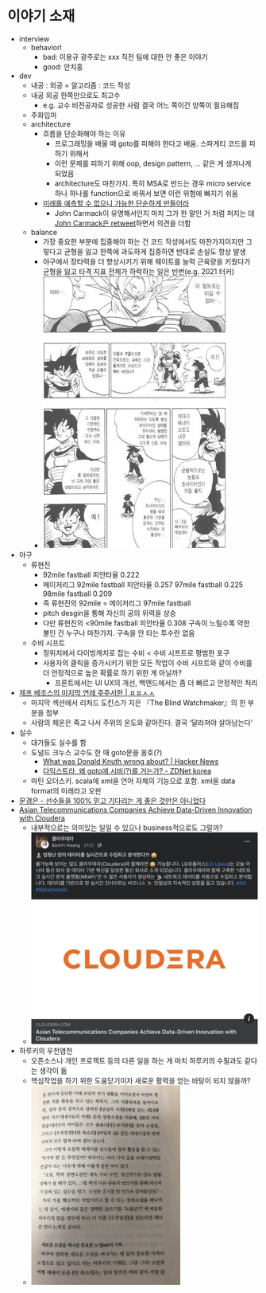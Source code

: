 # 이야기 소재

* interview
  * behaviorl
    * bad: 이용규 광주로는 xxx 직전 팀에 대한 안 좋은 이야기
    * good: 안치홍
* dev
  * 내공 : 외공 = 알고리즘 : 코드 작성
  * 내공 외공 한쪽만으로도 최고수
    * e.g. 교수 비전공자로 성공한 사람 결국 어느 쪽이건 양쪽이 필요해짐
  * 주화입마
  * architecture
    * 흐름을 단순화해야 하는 이유
      * 프로그래밍을 배울 때 goto를 피해야 한다고 배움. 스파게티 코드를 피하기 위해서
      * 이런 문제를 피하기 위해 oop, design pattern, ... 같은 게 생겨나게 되었음
      * architecture도 마찬가지. 특히 MSA로 만드는 경우 micro service 하나 하나를 function으로 바꿔서 보면 이런 위험에 빠지기 쉬움
    * [미래를 예측할 수 없으니 가능한 단순하게 만들어라](https://twitter.com/promit_roy/status/1405912880663433223)
      * John Carmack이 유명해서인지 마치 그가 한 말인 거 처럼 퍼지는 데 [John Carmack은 retweet](https://twitter.com/ID_AA_Carmack/status/1405932642005041153)하면서 의견을 더함
  * balance
    * 가장 중요한 부분에 집중해야 하는 건 코드 작성에서도 마찬가지이지만 그렇다고 균형을 잃고 한쪽에 과도하게 집중하면 반대로 손실도 항상 발생
    * 야구에서 장타력을 더 향상시키기 위해 웨이트를 늘력 근육량을 키웠다가 균형을 잃고 타격 지표 전체가 하락하는 일은 빈번(e.g. 2021 터커)
    * ![드래곤볼같은 만화에서도 나오는 이야기](dragonball_balance.jpg)
* 야구
  * 류현진
    * 92mile fastball 피안타율 0.222
    * 메이저리그 92mile fastball 피안타율 0.257 97mile fastball 0.225 98mile fastball 0.209
    * 즉 류현진의 92mile = 메이저리그 97mile fastball
    * pitch desgin을 통해 자신의 공의 위력을 상승
    * 다만 류현진의 <90mile fastball 피안타율 0.308 구속이 느릴수록 약한 볼인 건 누구나 마찬가지. 구속을 안 타는 투수란 없음
  * 수비 시프트
    * 정위치에서 다이빙캐치로 잡는 수비 < 수비 시프트로 평범한 포구
    * 사용자의 클릭을 증가시키기 위한 모든 작업이 수비 시프트와 같이 수비를 더 안정적으로 높은 확률로 하기 위한 게 아닐까?
      * 프론트에서는 UI UX의 개선, 백엔드에서는 좀 더 빠르고 안정적인 처리
* [제프 베조스의 마지막 연례 주주서한 | ㅍㅍㅅㅅ](https://ppss.kr/archives/240022)
  * 마지막 섹션에서 리처드 도킨스가 지은 『The Blind Watchmaker』의 한 부분을 첨부
  * 사람의 체온은 죽고 나서 주위의 온도와 같아진다. 결국 ‘달라져야 살아남는다’
* 실수
  * 대가들도 실수를 함
  * 도널드 크누스 교수도 한 때 goto문을 옹호(?)
    * [What was Donald Knuth wrong about? | Hacker News](https://news.ycombinator.com/item?id=17164505)
    * [다익스트라, 왜 goto에 시비(?)를 거는가? - ZDNet korea](https://zdnet.co.kr/view/?no=00000010060491&from=pc)
  * 마틴 오더스키. scala에 xml을 언어 자체의 기능으로 포함. xml을 data format의 미래라고 오판
* [문경은 - 선수들을 100% 믿고 기다리는 게 좋은 것만은 아니었다](https://sports.news.naver.com/news.nhn?oid=529&aid=0000057518)
* [Asian Telecommunications Companies Achieve Data-Driven Innovation with Cloudera](https://www.cloudera.com/about/news-and-blogs/press-releases/2021-08-03-asian-telecommunications-companies-achieve-data-driven-innovation-with-cloudera.html)
  * 내부적으로는 의미있는 일일 수 있으나 business적으로도 그럴까?
  * ![LG U+ cloudera](cloudera_lguplus.png)
* 하루키의 우천염천
  * 오픈소스나 개인 프로젝트 등의 다른 일을 하는 게 마치 하루키의 수필과도 같다는 생각이 듦
  * 핵심작업을 하기 위한 도움닫기이자 새로운 활력을 얻는 바탕이 되지 않을까?
  * <img src="uten_enten.jpeg" alt="" width="300"/>
